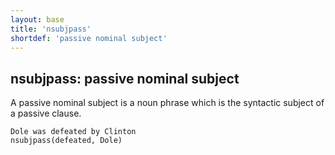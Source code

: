 ```yaml
---
layout: base
title: 'nsubjpass'
shortdef: 'passive nominal subject'
---
```


## nsubjpass: passive nominal subject

A passive nominal subject is a noun phrase which is the syntactic
subject of a passive clause.

~~~ sdparse
Dole was defeated by Clinton
nsubjpass(defeated, Dole)
~~~
